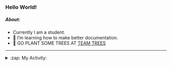 ### Hello World!

##### About:
- Currently I am a student.
- 🌱 I’m learning how to make better documentation.
- 🌱 GO PLANT SOME TREES AT [TEAM TREES](https://teamtrees.org/)

---
<details>
  <summary>:zap: My Activity:</summary>
  
<!--START_SECTION:waka-->
![Code Time](http://img.shields.io/badge/Code%20Time-1%2C236%20hrs%2018%20mins-blue)

**I'm a Night 🦉** 

```text
🌞 Morning                2023 commits        ███░░░░░░░░░░░░░░░░░░░░░░   10.26 % 
🌆 Daytime                6602 commits        ████████░░░░░░░░░░░░░░░░░   33.49 % 
🌃 Evening                5681 commits        ███████░░░░░░░░░░░░░░░░░░   28.82 % 
🌙 Night                  5406 commits        ███████░░░░░░░░░░░░░░░░░░   27.42 % 
```
📅 **I'm Most Productive on Wednesday** 

```text
Monday                   2722 commits        ███░░░░░░░░░░░░░░░░░░░░░░   13.81 % 
Tuesday                  2728 commits        ███░░░░░░░░░░░░░░░░░░░░░░   13.84 % 
Wednesday                4620 commits        ██████░░░░░░░░░░░░░░░░░░░   23.44 % 
Thursday                 2616 commits        ███░░░░░░░░░░░░░░░░░░░░░░   13.27 % 
Friday                   2106 commits        ███░░░░░░░░░░░░░░░░░░░░░░   10.68 % 
Saturday                 1681 commits        ██░░░░░░░░░░░░░░░░░░░░░░░   08.53 % 
Sunday                   3239 commits        ████░░░░░░░░░░░░░░░░░░░░░   16.43 % 
```


📊 **This Week I Spent My Time On** 

```text
🔥 Editors: 
IntelliJ                 7 hrs 13 mins       █████████████████░░░░░░░░   68.85 % 
VS Code                  2 hrs 35 mins       ██████░░░░░░░░░░░░░░░░░░░   24.70 % 
Android Studio           40 mins             ██░░░░░░░░░░░░░░░░░░░░░░░   06.45 % 

🐱‍💻 Projects: 
java-springboot-projects 4 hrs 17 mins       ██████████░░░░░░░░░░░░░░░   40.82 % 
music-api                2 hrs 30 mins       ██████░░░░░░░░░░░░░░░░░░░   23.82 % 
py-series                2 hrs 2 mins        █████░░░░░░░░░░░░░░░░░░░░   19.41 % 
vlsm-subnet              33 mins             █░░░░░░░░░░░░░░░░░░░░░░░░   05.29 % 
CSE224-Fundamentals-of-An30 mins             █░░░░░░░░░░░░░░░░░░░░░░░░   04.83 % 
```


 Last Updated on 18/10/2023 14:12:03 UTC
<!--END_SECTION:waka-->
</details>
